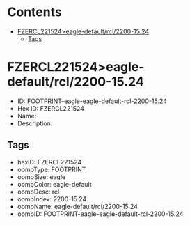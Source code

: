 



Contents
========

* [FZERCL221524>eagle-default/rcl/2200-15.24](#fzercl221524eagle-defaultrcl2200-1524)
	* [Tags](#tags)

# FZERCL221524>eagle-default/rcl/2200-15.24

- ID: FOOTPRINT-eagle-eagle-default-rcl-2200-15.24
- Hex ID: FZERCL221524
- Name: 
- Description: 

## Tags

- hexID: FZERCL221524
- oompType: FOOTPRINT
- oompSize: eagle
- oompColor: eagle-default
- oompDesc: rcl
- oompIndex: 2200-15.24
- oompName: eagle-default/rcl/2200-15.24
- oompID: FOOTPRINT-eagle-eagle-default-rcl-2200-15.24
